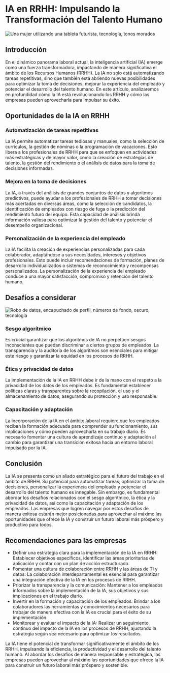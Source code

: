 # IA en RRHH: Impulsando la Transformación del Talento Humano

![Una mujer utilizando una tableta futurista, tecnología, tonos morados](https://cdn.forbes.com.mx/2020/07/tecnologiadedo-e1635537741773.jpg)

## Introducción
En el dinámico panorama laboral actual, la inteligencia artificial (IA) emerge como una fuerza transformadora, impactando de manera significativa el ámbito de los Recursos Humanos (RRHH). La IA no solo está automatizando tareas repetitivas, sino que también está abriendo nuevas posibilidades para optimizar la toma de decisiones, mejorar la experiencia del empleado y potenciar el desarrollo del talento humano. En este artículo, analizaremos en profundidad cómo la IA está revolucionando los RRHH y cómo las empresas pueden aprovecharla para impulsar su éxito.

## Oportunidades de la IA en RRHH

### Automatización de tareas repetitivas
La IA permite automatizar tareas tediosas y manuales, como la selección de currículos, la gestión de nóminas o la programación de vacaciones. Esto libera a los profesionales de RRHH para que se enfoquen en actividades más estratégicas y de mayor valor, como la creación de estrategias de talento, la gestión del rendimiento o el análisis de datos para la toma de decisiones informadas.

### Mejora en la toma de decisiones
La IA, a través del análisis de grandes conjuntos de datos y algoritmos predictivos, puede ayudar a los profesionales de RRHH a tomar decisiones más acertadas en diversas áreas, como la selección de candidatos, la identificación de empleados con riesgo de fuga o la predicción del rendimiento futuro del equipo. Esta capacidad de análisis brinda información valiosa para optimizar la gestión del talento y potenciar el desempeño organizacional.

### Personalización de la experiencia del empleado
La IA facilita la creación de experiencias personalizadas para cada colaborador, adaptándose a sus necesidades, intereses y objetivos profesionales. Esto puede incluir recomendaciones de formación, planes de desarrollo individualizados o sistemas de reconocimiento y recompensas personalizados. La personalización de la experiencia del empleado conduce a una mayor satisfacción, compromiso y retención del talento humano.

## Desafíos a considerar

![Robo de datos, encapuchado de perfil, números de fondo, oscuro, tecnología](https://img.freepik.com/foto-gratis/ataque-cibernetico-pirata-informatico-encapuchado-irreconocible-utilizando-realidad-virtual-efecto-falla-digital_146671-18957.jpg?t=st=1721245705~exp=1721249305~hmac=444688f84a717f2a019e24fe16657d110950657fa1438e66372f76e753f90306&w=740)

### Sesgo algorítmico
Es crucial garantizar que los algoritmos de IA no perpetúen sesgos inconscientes que puedan discriminar a ciertos grupos de empleados. La transparencia y la auditoría de los algoritmos son esenciales para mitigar este riesgo y garantizar la equidad en los procesos de RRHH.

### Ética y privacidad de datos
La implementación de la IA en RRHH debe ir de la mano con el respeto a la privacidad de los datos de los empleados. Es fundamental establecer políticas claras y transparentes sobre la recopilación, el uso y el almacenamiento de datos, asegurando su protección y uso responsable.

### Capacitación y adaptación
La incorporación de la IA en el ámbito laboral requiere que los empleados reciban la formación adecuada para comprender su funcionamiento, sus implicaciones y cómo pueden aprovecharla en su trabajo diario. Es necesario fomentar una cultura de aprendizaje continuo y adaptación al cambio para garantizar una transición exitosa hacia un entorno laboral impulsado por la IA.

## Conclusión
La IA se presenta como un aliado estratégico para el futuro del trabajo en el ámbito de RRHH. Su potencial para automatizar tareas, optimizar la toma de decisiones, personalizar la experiencia del empleado y potenciar el desarrollo del talento humano es innegable. Sin embargo, es fundamental abordar los desafíos relacionados con el sesgo algorítmico, la ética y la privacidad de datos, así como la capacitación y adaptación de los empleados. Las empresas que logren navegar por estos desafíos de manera exitosa estarán mejor posicionadas para aprovechar al máximo las oportunidades que ofrece la IA y construir un futuro laboral más próspero y productivo para todos.

## Recomendaciones para las empresas

- Definir una estrategia clara para la implementación de la IA en RRHH: Establecer objetivos específicos, identificar las áreas prioritarias de aplicación y contar con un plan de acción estructurado.
- Fomentar una cultura de colaboración entre RRHH y las áreas de TI y datos: La colaboración interdepartamental es esencial para garantizar una integración efectiva de la IA en los procesos de RRHH.
- Priorizar la transparencia y la comunicación: Mantener a los empleados informados sobre la implementación de la IA, sus objetivos y sus implicaciones en el trabajo diario.
- Invertir en la formación y capacitación de los empleados: Brindar a los colaboradores las herramientas y conocimientos necesarios para trabajar de manera efectiva con la IA es crucial para el éxito de su implementación.
- Monitorear y evaluar el impacto de la IA: Realizar un seguimiento continuo del impacto de la IA en los procesos de RRHH, ajustando la estrategia según sea necesario para optimizar los resultados.

La IA tiene el potencial de transformar significativamente el ámbito de los RRHH, impulsando la eficiencia, la productividad y el desarrollo del talento humano. Al abordar los desafíos de manera responsable y estratégica, las empresas pueden aprovechar al máximo las oportunidades que ofrece la IA para construir un futuro laboral más próspero y sostenible.
